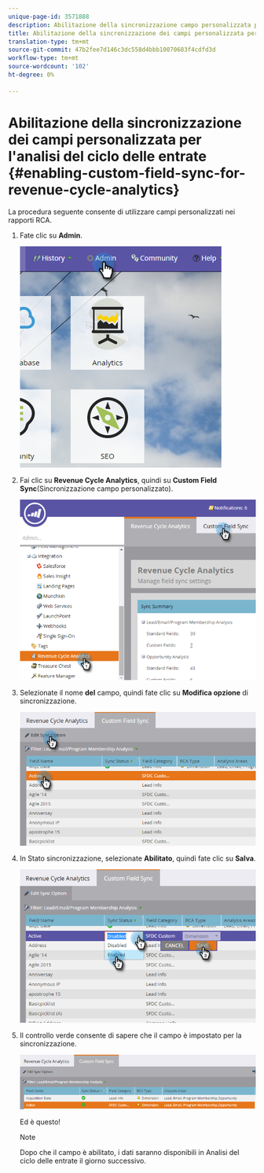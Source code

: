 ```yaml
---
unique-page-id: 3571888
description: Abilitazione della sincronizzazione campo personalizzata per l'analisi del ciclo dei ricavi - Documenti Marketo - Documentazione del prodotto
title: Abilitazione della sincronizzazione dei campi personalizzata per l'analisi del ciclo delle entrate
translation-type: tm+mt
source-git-commit: 47b2fee7d146c3dc558d4bbb10070683f4cdfd3d
workflow-type: tm+mt
source-wordcount: '102'
ht-degree: 0%

---
```



# Abilitazione della sincronizzazione dei campi personalizzata per l&#39;analisi del ciclo delle entrate {#enabling-custom-field-sync-for-revenue-cycle-analytics}

La procedura seguente consente di utilizzare campi personalizzati nei rapporti RCA.

1. Fate clic su **Admin**.

   ![](assets/one.png)

1. Fai clic su **Revenue Cycle Analytics**, quindi su **Custom Field Sync**(Sincronizzazione campo personalizzato).

   ![](assets/two.png)

1. Selezionate il nome **del** campo, quindi fate clic su **Modifica opzione** di sincronizzazione.

   ![](assets/three.png)

1. In Stato sincronizzazione, selezionate **Abilitato**, quindi fate clic su **Salva**.

   ![](assets/four.png)

1. Il controllo verde consente di sapere che il campo è impostato per la sincronizzazione.

   ![](assets/five.png)

   Ed è questo!

   >[!NOTE]
   >
   >Dopo che il campo è abilitato, i dati saranno disponibili in Analisi del ciclo delle entrate il giorno successivo.

